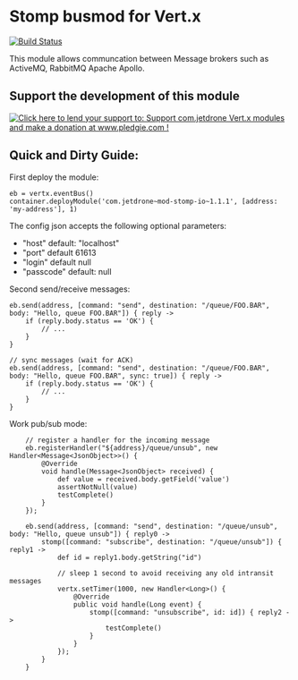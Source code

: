 Stomp busmod for Vert.x
=============================

[![Build Status](https://travis-ci.org/pmlopes/mod-stomp-io.svg?branch=master)](https://travis-ci.org/pmlopes/mod-stomp-io)

This module allows communcation between Message brokers such as ActiveMQ, RabbitMQ Apache Apollo.

Support the development of this module
--------------------------------------

[![Click here to lend your support to: Support com.jetdrone Vert.x modules and make a donation at www.pledgie.com !](http://www.pledgie.com/campaigns/19785.png?skin_name=chrome)](http://www.pledgie.com/campaigns/19785)


Quick and Dirty Guide:
--------------------------------------

First deploy the module:

    eb = vertx.eventBus()
    container.deployModule('com.jetdrone~mod-stomp-io~1.1.1', [address: 'my-address'], 1)

The config json accepts the following optional parameters:

* "host" default: "localhost"
* "port" default 61613
* "login" default null
* "passcode" default: null

Second send/receive messages:

    eb.send(address, [command: "send", destination: "/queue/FOO.BAR", body: "Hello, queue FOO.BAR"]) { reply ->
        if (reply.body.status == 'OK') {
            // ...
        }
    }

    // sync messages (wait for ACK)
    eb.send(address, [command: "send", destination: "/queue/FOO.BAR", body: "Hello, queue FOO.BAR", sync: true]) { reply ->
        if (reply.body.status == 'OK') {
            // ...
        }
    }
    
Work pub/sub mode:

        // register a handler for the incoming message
        eb.registerHandler("${address}/queue/unsub", new Handler<Message<JsonObject>>() {
            @Override
            void handle(Message<JsonObject> received) {
                def value = received.body.getField('value')
                assertNotNull(value)
                testComplete()
            }
        });

        eb.send(address, [command: "send", destination: "/queue/unsub", body: "Hello, queue unsub"]) { reply0 ->
            stomp([command: "subscribe", destination: "/queue/unsub"]) { reply1 ->
                def id = reply1.body.getString("id")

                // sleep 1 second to avoid receiving any old intransit messages
                vertx.setTimer(1000, new Handler<Long>() {
                    @Override
                    public void handle(Long event) {
                        stomp([command: "unsubscribe", id: id]) { reply2 ->
                            testComplete()
                        }
                    }
                });
            }
        }
